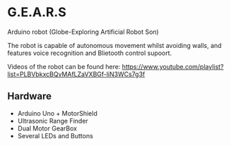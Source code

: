 # G.E.A.R.S
Arduino robot (Globe-Exploring Artificial Robot Son)

The robot is capable of autonomous movement whilst avoiding walls, and features voice recognition and Blietooth control supoort.

Videos of the robot can be found here: https://www.youtube.com/playlist?list=PLBVbkxcBQvMAfLZaVXBGf-liN3WCs7g3f

## Hardware
* Arduino Uno + MotorShield
* Ultrasonic Range Finder
* Dual Motor GearBox
* Several LEDs and Buttons
